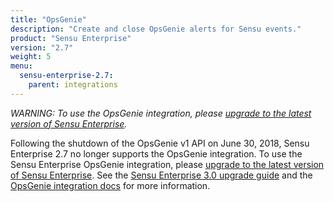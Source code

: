```yaml
---
title: "OpsGenie"
description: "Create and close OpsGenie alerts for Sensu events."
product: "Sensu Enterprise"
version: "2.7"
weight: 5
menu:
  sensu-enterprise-2.7:
    parent: integrations
---
```


_WARNING: To use the OpsGenie integration, please [upgrade to the latest version of Sensu Enterprise][1]._

Following the shutdown of the OpsGenie v1 API on June 30, 2018, Sensu Enterprise 2.7 no longer supports the OpsGenie integration.
To use the Sensu Enterprise OpsGenie integration, please [upgrade to the latest version of Sensu Enterprise][1].
See the [Sensu Enterprise 3.0 upgrade guide][1] and the [OpsGenie integration docs][2] for more information.

[1]: /sensu-enterprise/latest/upgrading
[2]: /sensu-enterprise/latest/integrations/opsgenie
